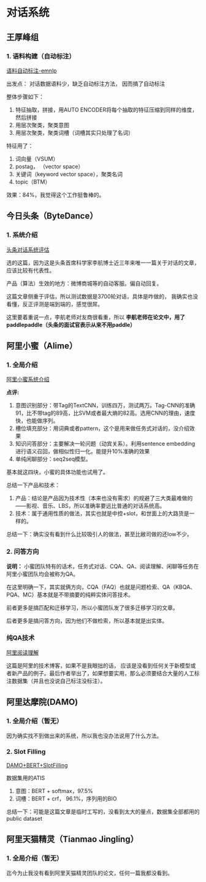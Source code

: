 # 对话系统

## 王厚峰组

### 1. 语料构建（自动标注）

[语料自动标注-emnlp](https://www.aclweb.org/anthology/D18-1072 "语料自动标注-emnlp")

出发点： 对话数据语料少，缺乏自动标注方法， 因而搞了自动标注

整体步骤如下：

1. 特征抽取，拼接，用AUTO ENCODER将每个抽取的特征压缩到同样的维度，然后拼接
2. 用层次聚类，聚类意图
3. 用层次聚类，聚类词槽（词槽其实只处理了名词）

特征用了：

1. 词向量（VSUM）
2. postag， （vector space）
3. 关键词（keyword vector space），聚类名词
4. topic（BTM）

效果：84%，我觉得这个工作挺鲁棒的。

## 今日头条（ByteDance）

### 1. 系统介绍

[头条对话系统评估](https://www.jstage.jst.go.jp/article/ipsjjip/26/0/26_768/_pdf "头条对话")

选的这篇，因为这是头条首席科学家李航博士近三年来唯一一篇关于对话的文章，应该比较有代表性。

产品（算法）生效的地方：微博商城等的自动客服。偏自动回复。

这篇文章侧重于评估，所以测试数据是3700轮对话，具体是咋做的， 我确实也没看懂，反正评测是端到端的，感觉很屌。

这里要着重说一点，李航老师对友商很看重，所以 **李航老师在论文中，用了paddlepaddle（头条的面试官表示从来不用paddle）**

## 阿里小蜜（Alime）

### 1. 全局介绍

[阿里小蜜系统介绍](https://www.researchgate.net/profile/Feng_Lin_Li/publication/320885511_AliMe_Assist_An_Intelligent_Assistant_for_Creating_an_Innovative_E-commerce_Experience/links/5a37537a45851532e832b925/AliMe-Assist-An-Intelligent-Assistant-for-Creating-an-Innovative-E-commerce-Experience.pdf  "阿里小蜜系统介绍")

**点评:** 

1. 意图识别部分：带Tag的TextCNN，训练四万，测试两万。Tag-CNN的准确91，比不带tag的89高，比SVM或者最大熵的82高。选用CNN的理由，速度快，也能做序列。
2. 槽位填充部分：用词典或者pattern，这个是用来做任务式对话的，没介绍效果
3. 知识问答部分：主要解决一轮问题（动宾关系）。利用sentence embedding进行语义召回，做相似性归一化。能提升10%准确的效果
4. 单纯闲聊部分：seq2seq模型。

基本就这四块，小蜜的具体功能也试用了。

总结一下产品和技术：

1. 产品：结论是产品因为技术性（本来也没有需求）的规避了三大类最难做的——影视、音乐、LBS，所以准确率要远比普通的对话系统高。
2. 技术：属于通用性质的做法，其实也就是中控+slot，和世面上的大路货是一样的。

总结一下：确实没有看到什么比较吸引人的做法，甚至比敝司做的还low不少。


### 2. 问答方向

**说明：** 小蜜团队特有的话术，任务式对话、CQA、QA、阅读理解、闲聊等任务在阿里小蜜团队均会被称为QA。

在这里明确一下，其实就俩方向，CQA（FAQ）也就是问题检索、QA（KBQA、PQA、MC）基本就是不带摘要的纯粹实体问答技术。

前者更多是搞匹配和迁移学习，所以小蜜团队发了很多迁移学习的文章。

后者更多是搞问答方向，因为他们不做检索，所以基本就是出实体。

### 纯QA技术

[阿里阅读理解](https://yq.aliyun.com/articles/107451?spm=a2c4e.11153959.0.0.60ec4001Gn0vAF "阿里阅读理解")

这篇是阿里的技术博客，如果不是我眼拙的话， 应该是没看到任何关于新模型或者新产品的例子。最后作者举出了，如果想要实用，那么必须要结合大量的人工标注数据集（并且也没说自己标注没标注）。


## 阿里达摩院(DAMO)

### 1. 全局介绍（暂无）

因为确实找不到做出来的系统，所以我也没办法说用了什么方法。

### 2. Slot Filling

[DAMO+BERT+SlotFilling](https://arxiv.org/pdf/1902.10909.pdf "DAMO+BERT+SlotFilling")

数据集用的ATIS

1. 意图：BERT + softmax，97.5%
2. 词槽：BERT + crf， 96.1%，序列用的BIO

总结一下：可能是这篇文章是临时工写的，没看到太大的量点，数据集全部都用的public dataset

## 阿里天猫精灵（Tianmao Jingling）

### 1. 全局介绍（暂无）

迄今为止我没有看到阿里天猫精灵团队的论文，任何一篇我都没看到。
